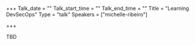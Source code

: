 
+++
Talk_date = ""
Talk_start_time = ""
Talk_end_time = ""
Title = "Learning DevSecOps"
Type = "talk"
Speakers = ["michelle-ribeiro"]

+++

TBD